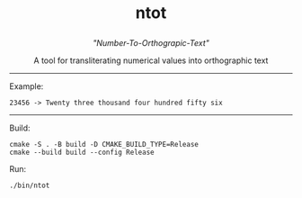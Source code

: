 <h1><p align="center">ntot</p></h1>
<p align="center"><i>"Number-To-Orthograpic-Text"</i></p>
<p align="center">A tool for transliterating numerical values into orthographic text</p>

---

Example:


    23456 -> Twenty three thousand four hundred fifty six

---

Build:

    cmake -S . -B build -D CMAKE_BUILD_TYPE=Release
    cmake --build build --config Release

Run:

    ./bin/ntot
